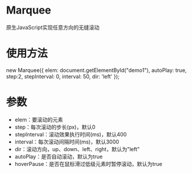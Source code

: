 Marquee
================

原生JavaScript实现任意方向的无缝滚动

使用方法
================

new Marquee({
    elem: document.getElementById("demo1"),
    autoPlay: true,
    step:2,
    stepInterval: 0,
    interval: 50,
    dir: 'left'
});

参数
================

<ul>
  <li>elem：要滚动的元素</li>
  <li>step：每次滚动的步长(px)，默认0</li>
  <li>stepInterval：滚动效果执行时间(ms)，默认400</li>
  <li>interval：每次滚动间隔时间(ms)，默认3000</li>
  <li>dir：滚动方向，up、down、left、right，默认为"left"</li>
  <li>autoPlay：是否自动滚动，默认为true</li>
  <li>hoverPause：是否在鼠标滑过低级元素时暂停滚动，默认为true</li>
</ul>
